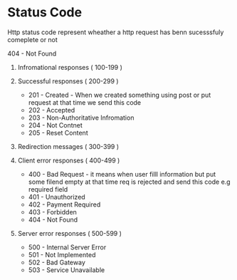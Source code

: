 # Status Code

Http status code represent wheather a http request has benn sucesssfuly comeplete or not

404 - Not Found

1. Infromational responses ( 100-199 )
2. Successful responses ( 200-299 )

   - 201 - Created - When we created something using post or put request at that time we send this code
   - 202 - Accepted
   - 203 - Non-Authoritative Infromation
   - 204 - Not Contnet
   - 205 - Reset Content

3. Redirection messages ( 300-399 )
4. Client error responses ( 400-499 )
   - 400 - Bad Request - it means when user filll information but put some filend empty at that time req is    rejected and send this code e.g required field
   - 401 - Unauthorized
   - 402 - Payment Required
   - 403 - Forbidden
   - 404 - Not Found
5. Server error responses ( 500-599 )
   - 500 - Internal Server Error
   - 501 - Not Implemented
   - 502 - Bad Gateway
   - 503 - Service Unavailable
